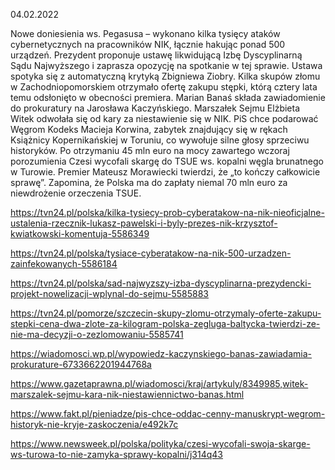 04.02.2022

Nowe doniesienia ws. Pegasusa – wykonano kilka tysięcy ataków cybernetycznych na pracowników NIK, łącznie hakując ponad 500 urządzeń. Prezydent proponuje ustawę likwidującą Izbę Dyscyplinarną Sądu Najwyższego i zaprasza opozycję na spotkanie w tej sprawie. Ustawa spotyka się z automatyczną krytyką Zbigniewa Ziobry. Kilka skupów złomu w Zachodniopomorskiem otrzymało ofertę zakupu stępki, którą cztery lata temu odsłonięto w obecności premiera. Marian Banaś składa zawiadomienie do prokuratury na Jarosława Kaczyńskiego. Marszałek Sejmu Elżbieta Witek odwołała się od kary za niestawienie się w NIK. PiS chce podarować Węgrom Kodeks Macieja Korwina, zabytek znajdujący się w rękach Książnicy Kopernikańskiej w Toruniu, co wywołuje silne głosy sprzeciwu historyków. Po otrzymaniu 45 mln euro na mocy zawartego wczoraj porozumienia Czesi wycofali skargę do TSUE ws. kopalni węgla brunatnego w Turowie. Premier Mateusz Morawiecki twierdzi, że „to kończy całkowicie sprawę”. Zapomina, że Polska ma do zapłaty niemal 70 mln euro za niewdrożenie orzeczenia TSUE.

https://tvn24.pl/polska/kilka-tysiecy-prob-cyberatakow-na-nik-nieoficjalne-ustalenia-rzecznik-lukasz-pawelski-i-byly-prezes-nik-krzysztof-kwiatkowski-komentuja-5586349

https://tvn24.pl/polska/tysiace-cyberatakow-na-nik-500-urzadzen-zainfekowanych-5586184

https://tvn24.pl/polska/sad-najwyzszy-izba-dyscyplinarna-prezydencki-projekt-nowelizacji-wplynal-do-sejmu-5585883

https://tvn24.pl/pomorze/szczecin-skupy-zlomu-otrzymaly-oferte-zakupu-stepki-cena-dwa-zlote-za-kilogram-polska-zegluga-baltycka-twierdzi-ze-nie-ma-decyzji-o-zezlomowaniu-5585741

https://wiadomosci.wp.pl/wypowiedz-kaczynskiego-banas-zawiadamia-prokurature-6733662201944768a

https://www.gazetaprawna.pl/wiadomosci/kraj/artykuly/8349985,witek-marszalek-sejmu-kara-nik-niestawiennictwo-banas.html

https://www.fakt.pl/pieniadze/pis-chce-oddac-cenny-manuskrypt-wegrom-historyk-nie-kryje-zaskoczenia/e492k7c

https://www.newsweek.pl/polska/polityka/czesi-wycofali-swoja-skarge-ws-turowa-to-nie-zamyka-sprawy-kopalni/j314q43